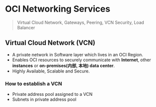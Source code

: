 
# OCI Networking Services


> Virtual Cloud Network, Gateways, Peering, VCN Security, Load Balancer

## Virtual Cloud Network (VCN)

- A private network in Software layer which lives in an OCI Region.
- Enables OCI resources to securely communicate with **Internet**, other **instances** or **on-premises(内部, 本地) data center**.
- Highly Available, Scalable and Secure.

### How to establish a VCN
- Private address pool assigned to a VCN
- Subnets in private address pool

<!--stackedit_data:
eyJoaXN0b3J5IjpbMTU4MDUxNTM5OCwxMTI0ODI4MjYwLDQzMD
Q4NTY5MV19
-->